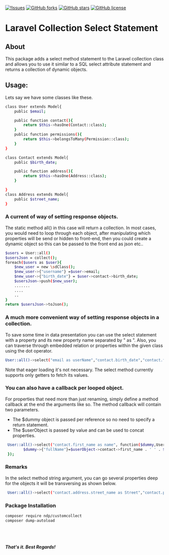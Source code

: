 [![!Issues](https://img.shields.io/github/issues/ndepaz/CustomCollect.svg?style=flat-square)](https://github.com/ndepaz/CustomCollect/issues)
[![GitHub forks](https://img.shields.io/github/forks/ndepaz/CustomCollect.svg)](https://github.com/ndepaz/CustomCollect/network)
[![GitHub stars](https://img.shields.io/github/stars/ndepaz/CustomCollect.svg)](https://github.com/ndepaz/CustomCollect/stargazers)
[![GitHub license](https://img.shields.io/github/license/ndepaz/CustomCollect.svg)](https://github.com/ndepaz/CustomCollect/blob/master/LICENSE)

# Laravel Collection Select Statement 

## About

This package adds a select method statement to the Laravel collection class and 
allows you to use it similar to a SQL select attribute statement and returns a collection of dynamic objects.
 
## Usage: 

Lets say we have some classes like these. 

```sh
class User extends Model{
    public $email;

    public function contact(){
        return $this->hasOne(Contact::class);
    }
    public function permissions(){
        return $this->belongsToMany(Permission::class);
    }
}

class Contact extends Model{
    public $birth_date;

    public function address(){
        return $this->hasOne(Address::class);
    }

}
class Address extends Model{
    public $street_name;
}
```
### A current of way of setting response objects.
The static method all() in this case will return a collection.
In most cases, you would need to loop through each object, after manipulating which properties will be send or hidden to front-end,
then you could create a dynamic object so this can be passed to the front end as json etc..

```sh
$users = User::all()
$usersJson = collect();
foreach($users as $user){
    $new_user = new \sdClass();
    $new_user->{"username"} =$user->email;
    $new_user->{"birth_date"} = $user->contact->birth_date; 
    $usersJson->push($new_user);
    .......
    ....
    ..
}
return $usersJson->toJson();
```
### A much more convenient way of setting response objects in a collection.
To save some time in data presentation you can use the select statement with a property and its new property name separated by " as ".
Also, you can traverse through embedded relation or properties within the given class using the dot operator.
```sh
User::all()->select("email as userName","contact.birth_date","contact.first_name as name")->toJson();
```
Note that eager loading it's not necessary. The select method currently supports only getters to fetch its values.


### You can also have a callback per looped object.
For properties that need more than just renaming, simply define a method callback at the end the arguments like so. 
The method callback will contain two parameters.
 - The $dummy object is passed per reference so no need to specify a return statement.
 - The $userObject is passed by value and can be used to concat properties. 
```sh
 User::all()->select("contact.first_name as name", function($dummy,User $userObject){
        $dummy->{"fullName"}=$userObject->contact->first_name . ' ' . $userObject->contact->last_name;
 });
```
### Remarks
In the select method string argument, you can go several properties deep for the objects it will be transversing as shown below.
```sh
 User::all()->select("contact.address.street_name as Street","contact.phone as CellPhone");
```
### Package Installation

```sh
composer require ndp/customcollect
composer dump-autoload
```
<br/>
<br/>

##### That's it. Best Regards!


